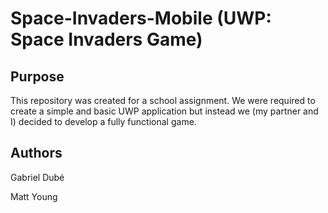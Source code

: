 # Space-Invaders-Mobile (UWP: Space Invaders Game)

## Purpose
This repository was created for a school assignment. We were required to create a simple and basic UWP application but instead we (my partner and I) decided to develop a fully functional game.

## Authors
Gabriel Dubé

Matt Young 
